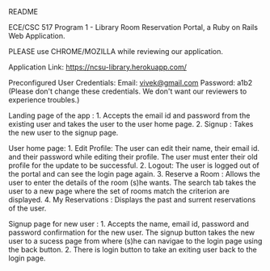 README

ECE/CSC 517 Program 1 - Library Room Reservation Portal, a Ruby on Rails Web Application.

PLEASE use CHROME/MOZILLA while reviewing our application. 

Application Link: https://ncsu-library.herokuapp.com/

Preconfigured User Credentials: Email: vivek@gmail.com Password: a1b2
(Please don't change these credentials. We don't want our reviewers to experience troubles.)

Landing page of the app :
    1. Accepts the email id and password from the existing user and takes the user to the user home page.
    2. Signup : Takes the new user to the signup page.

User home page:
    1. Edit Profile: The user can edit their name, their email id. and their password while editing their profile.
       The user must enter their old profile for the update to be successful.
    2. Logout: The user is logged out of the portal and can see the login page again.
    3. Reserve a Room : Allows the user to enter the details of the room (s)he wants. The search tab takes the user to a new page where
       the set of rooms match the criterion are displayed.
    4. My Reservations : Displays the past and surrent reservations of the user.

Signup page for new user :
    1. Accepts the name, email id, password and password confirmation for the new user. The signup button takes the new user to a sucess
       page from where (s)he can navigae to the login page using the back button.
    2. There is login button to take an exiting user back to the login page.

